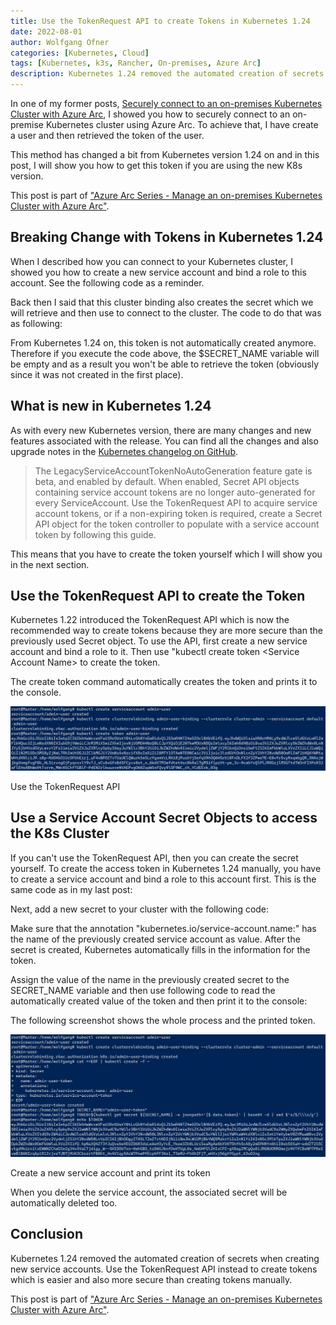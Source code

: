 ```yaml
---
title: Use the TokenRequest API to create Tokens in Kubernetes 1.24
date: 2022-08-01
author: Wolfgang Ofner
categories: [Kubernetes, Cloud]
tags: [Kubernetes, k3s, Rancher, On-premises, Azure Arc]
description: Kubernetes 1.24 removed the automated creation of secrets when creating new service accounts. Use the TokenRequest API instead.
---
```


In one of my former posts, [Securely connect to an on-premises Kubernetes Cluster with Azure Arc](/securely-connect-to-on-premises-kubernetes-with-azure-arc), I showed you how to securely connect to an on-premise Kubernetes cluster using Azure Arc. To achieve that, I have create a user and then retrieved the token of the user. 

This method has changed a bit from Kubernetes version 1.24 on and in this post, I will show you how to get this token if you are using the new K8s version.

This post is part of ["Azure Arc Series - Manage an on-premises Kubernetes Cluster with Azure Arc"](/manage-on-premises-kubernetes-with-azure-arc).

## Breaking Change with Tokens in Kubernetes 1.24

When I described how you can connect to your Kubernetes cluster, I showed you how to create a new service account and bind a role to this account. See the following code as a reminder.

<script src="https://gist.github.com/WolfgangOfner/3351fe1c4967a5833b8e74e86c9b9f03.js"></script>

Back then I said that this cluster binding also creates the secret which we will retrieve and then use to connect to the cluster. The code to do that was as following:

<script src="https://gist.github.com/WolfgangOfner/a5285efb1f3c9a263443ea074df8c96d.js"></script>

From Kubernetes 1.24 on, this token is not automatically created anymore. Therefore if you execute the code above, the $SECRET_NAME variable will be empty and as a result you won't be able to retrieve the token (obviously since it was not created in the first place).

## What is new in Kubernetes 1.24

As with every new Kubernetes version, there are many changes and new features associated with the release. You can find all the changes and also upgrade notes in the <a href="https://github.com/kubernetes/kubernetes/blob/master/CHANGELOG/CHANGELOG-1.24.md#urgent-upgrade-notes" target="_blank" rel="noopener noreferrer">Kubernetes changelog on GitHub</a>.

> The LegacyServiceAccountTokenNoAutoGeneration feature gate is beta, and enabled by default. When enabled, Secret API objects containing service account tokens are no longer auto-generated for every ServiceAccount. Use the TokenRequest API to acquire service account tokens, or if a non-expiring token is required, create a Secret API object for the token controller to populate with a service account token by following this guide.

This means that you have to create the token yourself which I will show you in the next section.

## Use the TokenRequest API to create the Token

Kubernetes 1.22 introduced the TokenRequest API which is now the recommended way to create tokens because they are more secure than the previously used Secret object. To use the API, first create a new service account and bind a role to it. Then use "kubectl create token \<Service Account Name\> to create the token.

<script src="https://gist.github.com/WolfgangOfner/ca5efc785f453876bb8cc6e4c5bd0dda.js"></script>

The create token command automatically creates the token and prints it to the console.

<div class="col-12 col-sm-10 aligncenter">
  <a href="/assets/img/posts/2022/08/Use-the-TokenRequest-API.jpg"><img loading="lazy" src="/assets/img/posts/2022/08/Use-the-TokenRequest-API.jpg" alt="Use the TokenRequest API" /></a>
  
  <p>
   Use the TokenRequest API
  </p>
</div>

## Use a Service Account Secret Objects to access the K8s Cluster

If you can't use the TokenRequest API, then you can create the secret yourself. To create the access token in Kubernetes 1.24 manually, you have to create a service account and bind a role to this account first. This is the same code as in my last post:

<script src="https://gist.github.com/WolfgangOfner/3351fe1c4967a5833b8e74e86c9b9f03.js"></script>

Next, add a new secret to your cluster with the following code:

<script src="https://gist.github.com/WolfgangOfner/7472da6468bd76c5e119527455c2f5df.js"></script>

Make sure that the annotation "kubernetes.io/service-account.name:" has the name of the previously created service account as value. After the secret is created, Kubernetes automatically fills in the information for the token. 

Assign the value of the name in the previously created secret to the SECRET_NAME variable and then use following code to read the automatically created value of the token and then print it to the console:

<script src="https://gist.github.com/WolfgangOfner/7d0231698c2e90df5f844c071f5536d5.js"></script>

The following screenshot shows the whole process and the printed token.

<div class="col-12 col-sm-10 aligncenter">
  <a href="/assets/img/posts/2022/08/Create-a-new-service-account-and-print-its-token.jpg"><img loading="lazy" src="/assets/img/posts/2022/08/Create-a-new-service-account-and-print-its-token.jpg" alt="Create a new service account and print its token" /></a>
  
  <p>
   Create a new service account and print its token
  </p>
</div>

When you delete the service account, the associated secret will be automatically deleted too. 

## Conclusion

Kubernetes 1.24 removed the automated creation of secrets when creating new service accounts. Use the TokenRequest API instead to create tokens which is easier and also more secure than creating tokens manually.

This post is part of ["Azure Arc Series - Manage an on-premises Kubernetes Cluster with Azure Arc"](/manage-on-premises-kubernetes-with-azure-arc).